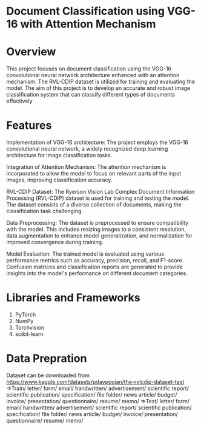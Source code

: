 # Document Classification using VGG-16 with Attention Mechanism
# Overview

This project focuses on document classification using the VGG-16 convolutional neural network architecture enhanced with an attention mechanism. The RVL-CDIP dataset is utilized for training and evaluating the model. The aim of this project is to develop an accurate and robust image classification system that can classify different types of documents effectively

# Features

Implementation of VGG-16 architecture: The project employs the VGG-16 convolutional neural network, a widely recognized deep learning architecture for image classification tasks.

Integration of Attention Mechanism: The attention mechanism is incorporated to allow the model to focus on relevant parts of the input images, improving classification accuracy.

RVL-CDIP Dataset: The Ryerson Vision Lab Complex Document Information Processing (RVL-CDIP) dataset is used for training and testing the model. The dataset consists of a diverse collection of documents, making the classification task challenging.

Data Preprocessing: The dataset is preprocessed to ensure compatibility with the model. This includes resizing images to a consistent resolution, data augmentation to enhance model generalization, and normalization for improved convergence during training.

Model Evaluation: The trained model is evaluated using various performance metrics such as accuracy, precision, recall, and F1-score. Confusion matrices and classification reports are generated to provide insights into the model's performance on different document categories.

# Libraries and Frameworks
1. PyTorch
2. NumPy
3. Torchvision
4. scikit-learn

# Data Prepration
  Dataset can be downloaded from https://www.kaggle.com/datasets/pdavpoojan/the-rvlcdip-dataset-test
  =>Train/
      letter/
      form/
      email/
      handwritten/
      advertisement/
      scientific report/
      scientific publication/
      specification/
      file folder/
      news article/
      budget/
      invoice/
      presentation/
      questionnaire/
      resume/
      memo/
  =>Test/
      letter/
      form/
      email/
      handwritten/
      advertisement/
      scientific report/
      scientific publication/
      specification/
      file folder/
      news article/
      budget/
      invoice/
      presentation/
      questionnaire/
      resume/
      memo/
